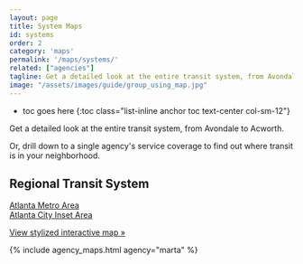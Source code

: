 ```yaml
---
layout: page
title: System Maps
id: systems
order: 2
category: 'maps'
permalink: '/maps/systems/'
related: ["agencies"]
tagline: Get a detailed look at the entire transit system, from Avondale to Acworth. Or, drill down to a single agency’s service coverage to find out where transit is in your neighborhood.
image: "/assets/images/guide/group_using_map.jpg"
---
```


* toc goes here
{:toc class="list-inline anchor toc text-center col-sm-12"}

Get a detailed look at the entire transit system, from Avondale to Acworth. 

Or, drill down to a single agency's service coverage to find out where transit is in your neighborhood.

## Regional Transit System

<a href="/assets/pdf/Regional_Transit_System_Map_2012_Web_Interior.pdf" target="_new"><i class="fa fa-download right-5"></i>Atlanta Metro Area</a><br>
<a href="/assets/pdf/Regional_Transit_System_Map_2012_Web_Exterior.pdf" target="_new"><i class="fa fa-download right-5"></i>Atlanta City Inset Area</a><br>

[View stylized interactive map »](/maps/interactive)


{% include agency_maps.html agency="marta" %}




